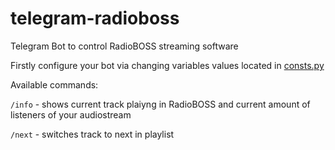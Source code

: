 # telegram-radioboss
Telegram Bot to control RadioBOSS streaming software

Firstly configure your bot via changing variables values located in [consts.py](https://github.com/om1ji/telegram-radioboss/blob/main/consts.py)

Available commands:

```/info``` - shows current track plaiyng in RadioBOSS and current amount of listeners of your audiostream

```/next``` - switches track to next in playlist
